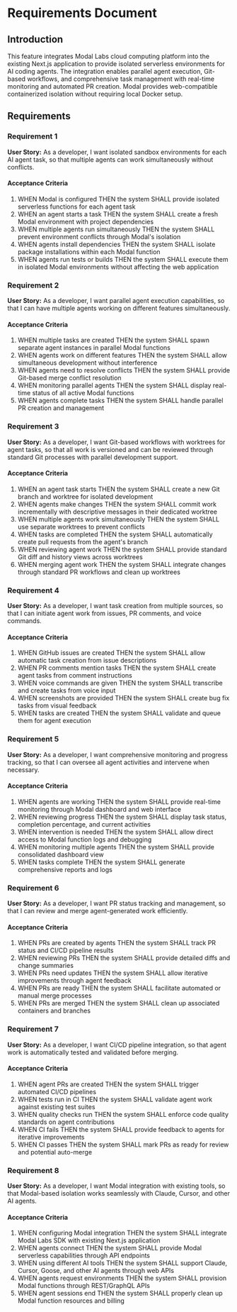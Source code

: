 # Requirements Document

## Introduction

This feature integrates Modal Labs cloud computing platform into the existing Next.js application to provide isolated serverless environments for AI coding agents. The integration enables parallel agent execution, Git-based workflows, and comprehensive task management with real-time monitoring and automated PR creation. Modal provides web-compatible containerized isolation without requiring local Docker setup.

## Requirements

### Requirement 1

**User Story:** As a developer, I want isolated sandbox environments for each AI agent task, so that multiple agents can work simultaneously without conflicts.

#### Acceptance Criteria

1. WHEN Modal is configured THEN the system SHALL provide isolated serverless functions for each agent task
2. WHEN an agent starts a task THEN the system SHALL create a fresh Modal environment with project dependencies
3. WHEN multiple agents run simultaneously THEN the system SHALL prevent environment conflicts through Modal's isolation
4. WHEN agents install dependencies THEN the system SHALL isolate package installations within each Modal function
5. WHEN agents run tests or builds THEN the system SHALL execute them in isolated Modal environments without affecting the web application

### Requirement 2

**User Story:** As a developer, I want parallel agent execution capabilities, so that I can have multiple agents working on different features simultaneously.

#### Acceptance Criteria

1. WHEN multiple tasks are created THEN the system SHALL spawn separate agent instances in parallel Modal functions
2. WHEN agents work on different features THEN the system SHALL allow simultaneous development without interference
3. WHEN agents need to resolve conflicts THEN the system SHALL provide Git-based merge conflict resolution
4. WHEN monitoring parallel agents THEN the system SHALL display real-time status of all active Modal functions
5. WHEN agents complete tasks THEN the system SHALL handle parallel PR creation and management

### Requirement 3

**User Story:** As a developer, I want Git-based workflows with worktrees for agent tasks, so that all work is versioned and can be reviewed through standard Git processes with parallel development support.

#### Acceptance Criteria

1. WHEN an agent task starts THEN the system SHALL create a new Git branch and worktree for isolated development
2. WHEN agents make changes THEN the system SHALL commit work incrementally with descriptive messages in their dedicated worktree
3. WHEN multiple agents work simultaneously THEN the system SHALL use separate worktrees to prevent conflicts
4. WHEN tasks are completed THEN the system SHALL automatically create pull requests from the agent's branch
5. WHEN reviewing agent work THEN the system SHALL provide standard Git diff and history views across worktrees
6. WHEN merging agent work THEN the system SHALL integrate changes through standard PR workflows and clean up worktrees

### Requirement 4

**User Story:** As a developer, I want task creation from multiple sources, so that I can initiate agent work from issues, PR comments, and voice commands.

#### Acceptance Criteria

1. WHEN GitHub issues are created THEN the system SHALL allow automatic task creation from issue descriptions
2. WHEN PR comments mention tasks THEN the system SHALL create agent tasks from comment instructions
3. WHEN voice commands are given THEN the system SHALL transcribe and create tasks from voice input
4. WHEN screenshots are provided THEN the system SHALL create bug fix tasks from visual feedback
5. WHEN tasks are created THEN the system SHALL validate and queue them for agent execution

### Requirement 5

**User Story:** As a developer, I want comprehensive monitoring and progress tracking, so that I can oversee all agent activities and intervene when necessary.

#### Acceptance Criteria

1. WHEN agents are working THEN the system SHALL provide real-time monitoring through Modal dashboard and web interface
2. WHEN reviewing progress THEN the system SHALL display task status, completion percentage, and current activities
3. WHEN intervention is needed THEN the system SHALL allow direct access to Modal function logs and debugging
4. WHEN monitoring multiple agents THEN the system SHALL provide consolidated dashboard view
5. WHEN tasks complete THEN the system SHALL generate comprehensive reports and logs

### Requirement 6

**User Story:** As a developer, I want PR status tracking and management, so that I can review and merge agent-generated work efficiently.

#### Acceptance Criteria

1. WHEN PRs are created by agents THEN the system SHALL track PR status and CI/CD pipeline results
2. WHEN reviewing PRs THEN the system SHALL provide detailed diffs and change summaries
3. WHEN PRs need updates THEN the system SHALL allow iterative improvements through agent feedback
4. WHEN PRs are ready THEN the system SHALL facilitate automated or manual merge processes
5. WHEN PRs are merged THEN the system SHALL clean up associated containers and branches

### Requirement 7

**User Story:** As a developer, I want CI/CD pipeline integration, so that agent work is automatically tested and validated before merging.

#### Acceptance Criteria

1. WHEN agent PRs are created THEN the system SHALL trigger automated CI/CD pipelines
2. WHEN tests run in CI THEN the system SHALL validate agent work against existing test suites
3. WHEN quality checks run THEN the system SHALL enforce code quality standards on agent contributions
4. WHEN CI fails THEN the system SHALL provide feedback to agents for iterative improvements
5. WHEN CI passes THEN the system SHALL mark PRs as ready for review and potential auto-merge

### Requirement 8

**User Story:** As a developer, I want Modal integration with existing tools, so that Modal-based isolation works seamlessly with Claude, Cursor, and other AI agents.

#### Acceptance Criteria

1. WHEN configuring Modal integration THEN the system SHALL integrate Modal Labs SDK with existing Next.js application
2. WHEN agents connect THEN the system SHALL provide Modal serverless capabilities through API endpoints
3. WHEN using different AI tools THEN the system SHALL support Claude, Cursor, Goose, and other AI agents through web APIs
4. WHEN agents request environments THEN the system SHALL provision Modal functions through REST/GraphQL APIs
5. WHEN agent sessions end THEN the system SHALL properly clean up Modal function resources and billing
